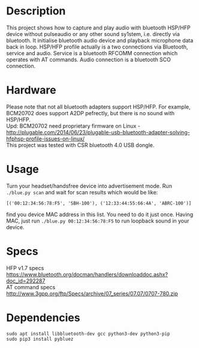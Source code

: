 # Description
This project shows how to capture and play audio with bluetooth HSP/HFP device without pulseaudio or any other sound sy1stem, i.e. directly via bluetooth. It initialise bluetooth audio device and playback microphone data back in loop.
HSP/HFP profile actually is a two connections via Bluetooth, service and audio. Service is a bluetooth RFCOMM connection which operates with AT commands. Audio connection is a bluetooth SCO connection.

# Hardware
Please note that not all bluetooth adapters support HSP/HFP. For example, BCM20702 does support A2DP pefrectly, but there is no sound with HSP/HFP.  
Upd: BCM20702 need proprietary firmware on Linux - http://plugable.com/2014/06/23/plugable-usb-bluetooth-adapter-solving-hfphsp-profile-issues-on-linux/  
This project was tested with CSR bluetooth 4.0 USB dongle.

# Usage
Turn your headset/handsfree device into advertisement mode. Run `./blue.py scan` and wait for scan results which would be like:
```
[('00:12:34:56:78:F5', 'SBH-100'), ('12:33:44:55:66:4A', 'ABRC-100')]
```
find you device MAC address in this list. You need to do it just once. Having MAC, just run `./blue.py 00:12:34:56:78:F5` to run loopback sound in your device.

# Specs
HFP v1.7 specs https://www.bluetooth.org/docman/handlers/downloaddoc.ashx?doc_id=292287  
AT command specs http://www.3gpp.org/ftp/Specs/archive/07_series/07.07/0707-780.zip  

# Dependencies
```
sudo apt install libbluetooth-dev gcc python3-dev python3-pip
sudo pip3 install pybluez
```


